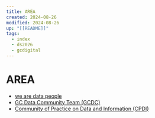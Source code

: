 ```yaml
---
title: AREA
created: 2024-08-26
modified: 2024-08-26
up: "[[README]]"
tags:
  - index
  - ds2026
  - gcdigital
---
```

# AREA
- [we are data people](./we%20are%20data%20people.md)
- [GC Data Community Team (GCDC)](GC%20Data%20Community%20Team%20(GCDC).md)
- [Community of Practice on Data and Information (CPDI)](Community%20of%20Practice%20on%20Data%20and%20Information%20(CPDI).md)

